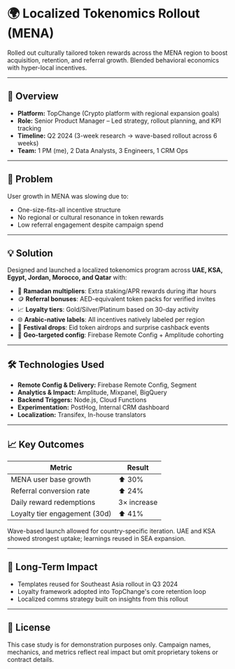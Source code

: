 # 🌍 Localized Tokenomics Rollout (MENA)

Rolled out culturally tailored token rewards across the MENA region to boost acquisition, retention, and referral growth. Blended behavioral economics with hyper-local incentives.

---

## 📌 Overview

- **Platform:** TopChange (Crypto platform with regional expansion goals)
- **Role:** Senior Product Manager – Led strategy, rollout planning, and KPI tracking
- **Timeline:** Q2 2024 (3-week research → wave-based rollout across 6 weeks)
- **Team:** 1 PM (me), 2 Data Analysts, 3 Engineers, 1 CRM Ops

---

## 🎯 Problem

User growth in MENA was slowing due to:
- One-size-fits-all incentive structure
- No regional or cultural resonance in token rewards
- Low referral engagement despite campaign spend

---

## 💡 Solution

Designed and launched a localized tokenomics program across **UAE, KSA, Egypt, Jordan, Morocco, and Qatar** with:

- 🕌 **Ramadan multipliers**: Extra staking/APR rewards during iftar hours
- 🪙 **Referral bonuses**: AED-equivalent token packs for verified invites
- 📈 **Loyalty tiers**: Gold/Silver/Platinum based on 30-day activity
- 🌐 **Arabic-native labels**: All incentives natively labeled per region
- 🎁 **Festival drops**: Eid token airdrops and surprise cashback events
- 🧠 **Geo-targeted config**: Firebase Remote Config + Amplitude cohorting

---

## 🛠️ Technologies Used

- **Remote Config & Delivery:** Firebase Remote Config, Segment
- **Analytics & Impact:** Amplitude, Mixpanel, BigQuery
- **Backend Triggers:** Node.js, Cloud Functions
- **Experimentation:** PostHog, Internal CRM dashboard
- **Localization:** Transifex, In-house translators

---

## 📈 Key Outcomes

| Metric                            | Result         |
|----------------------------------|----------------|
| MENA user base growth            | ⬆️ 30%         |
| Referral conversion rate         | ⬆️ 24%         |
| Daily reward redemptions         | 3× increase    |
| Loyalty tier engagement (30d)    | ⬆️ 41%         |

Wave-based launch allowed for country-specific iteration. UAE and KSA showed strongest uptake; learnings reused in SEA expansion.

---

## 🔄 Long-Term Impact

- Templates reused for Southeast Asia rollout in Q3 2024
- Loyalty framework adopted into TopChange's core retention loop
- Localized comms strategy built on insights from this rollout

---

## 📎 License

This case study is for demonstration purposes only. Campaign names, mechanics, and metrics reflect real impact but omit proprietary tokens or contract details.
